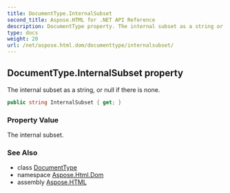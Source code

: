 ```yaml
---
title: DocumentType.InternalSubset
second_title: Aspose.HTML for .NET API Reference
description: DocumentType property. The internal subset as a string or null if there is none
type: docs
weight: 20
url: /net/aspose.html.dom/documenttype/internalsubset/
---
```

## DocumentType.InternalSubset property

The internal subset as a string, or null if there is none.

```csharp
public string InternalSubset { get; }
```

### Property Value

The internal subset.

### See Also

* class [DocumentType](../)
* namespace [Aspose.Html.Dom](../../../aspose.html.dom/)
* assembly [Aspose.HTML](../../../)
